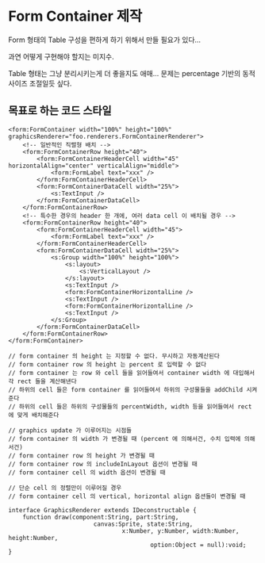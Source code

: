 # Form Container 제작

Form 형태의 Table 구성을 편하게 하기 위해서 만들 필요가 있다...

과연 어떻게 구현해야 할지는 미지수.

Table 형태는 그냥 분리시키는게 더 좋을지도 애매... 문제는 percentage 기반의 동적 사이즈 조절일듯 싶다.

## 목표로 하는 코드 스타일

	<form:FormContainer width="100%" height="100%" graphicsRenderer="foo.renderers.FormContainerRenderer">
		<!-- 일반적인 직렬형 배치 -->
		<form:FormContainerRow height="40">
			<form:FormContainerHeaderCell width="45" horizontalAlign="center" verticalAlign="middle">
				<form:FormLabel text="xxx" />
			</form:FormContainerHeaderCell>
			<form:FormContainerDataCell width="25%">
				<s:TextInput />
			</form:FormContainerDataCell>
		</form:FormContainerRow>
		<!-- 특수한 경우의 header 한 개에, 여러 data cell 이 배치될 경우 -->
		<form:FormContainerRow height="40">
			<form:FormContainerHeaderCell width="45">
				<form:FormLabel text="xxx" />
			</form:FormContainerHeaderCell>
			<form:FormContainerDataCell width="25%">
				<s:Group width="100%" height="100%">
					<s:layout>
						<s:VerticalLayout />
					</s:layout>
					<s:TextInput />
					<form:FormContainerHorizontalLine />
					<s:TextInput />
					<form:FormContainerHorizontalLine />
					<s:TextInput />
				</s:Group>
			</form:FormContainerDataCell>
		</form:FormContainerRow>
	</form:FormContainer>
	
	// form container 의 height 는 지정할 수 없다. 무시하고 자동계산된다
	// form container row 의 height 는 percent 로 입력할 수 없다
	// form container 는 row 와 cell 들을 읽어들여서 container width 에 대입해서 각 rect 들을 계산해낸다
	// 하위의 cell 들은 form container 를 읽어들여서 하위의 구성물들을 addChild 시켜준다 
	// 하위의 cell 들은 하위의 구성물들의 percentWidth, width 등을 읽어들여서 rect 에 맞게 배치해준다
	
	// graphics update 가 이루어지는 시점들
	// form container 의 width 가 변경될 때 (percent 에 의해서건, 수치 입력에 의해서건)
	// form container row 의 height 가 변경될 때
	// form container row 의 includeInLayout 옵션이 변경될 때
	// form container cell 의 width 옵션이 변경될 때
	
	// 단순 cell 의 정렬만이 이루어질 경우
	// form container cell 의 vertical, horizontal align 옵션들이 변경될 때 
	
	interface GraphicsRenderer extends IDeconstructable {
		function draw(component:String, part:String, 
							canvas:Sprite, state:String,
									x:Number, y:Number, width:Number, height:Number, 
											option:Object = null):void;
	}

